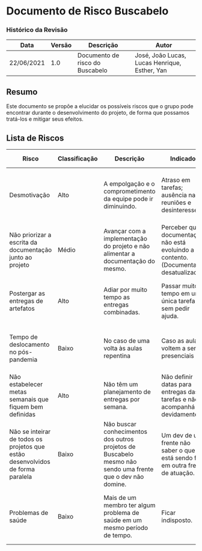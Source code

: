 # Documento de Risco Buscabelo

### Histórico da Revisão

| Data | Versão | Descrição | Autor |
| -------- | -------- | -------- | -------- |
| 22/06/2021 | 1.0 | Documento de risco do Buscabelo | José, João Lucas, Lucas Henrique, Esther, Yan |

## Resumo

Este documento se propõe a elucidar os possíveis riscos que o grupo pode encontrar durante o desenvolvimento do projeto, de forma que possamos tratá-los e mitigar seus efeitos.

## Lista de Riscos

| Risco | Classificação | Descrição | Indicador | Estátégia | Plano de contingência |
| -------- | -------- | -------- | -------- | -------- | -------- |
| Desmotivação | Alto | A empolgação e o comprometimento da equipe pode ir diminuindo. | Atraso em tarefas; ausência nas reuniões e desinteresse | Atualizar as responsabilidades no(s) projeto(s); Comunicação da equipe; Programação em conjunto; | Mudar membro de frente para algo que o chame mais atenção. |
| Não priorizar a escrita da documentação junto ao projeto | Médio | Avançar com a implementação do projeto e não alimentar a documentação do mesmo. | Perceber que a documentação não está evoluindo a contento.(Documentação desatualizada) | Manter a documentação como fluxo de desenvolvimento. | Passar a escrever o projeto antes de qualquer código. |
| Postergar as entregas de artefatos | Alto | Adiar por muito tempo as entregas combinadas. | Passar muito tempo em uma única tarefa sem pedir ajuda. | Acompanhar e manter o quadro de tarefas controlado. | Realizar programação em par, ajuda de outros membros. |
| Tempo de deslocamento no pós-pandemia | Baixo | No caso de uma volta às aulas repentina | Caso as aulas voltem a ser presenciais | Adiantar o máximo de tarefas antes da vida pós-pandemia. | Encontro presencial da equipe. (almoço; depois da aula;) |
| Não estabelecer metas semanais que fiquem bem definidas | Alto | Não têm um planejamento de entregas por semana. | Não definir datas para entregas das tarefas e não acompanhá-las devidamente. | Delimitar o que é feito na semana através de reuniões semanais com a equipe. | Procurar uma metodologia que melhor se adeque ao time. |
| Não se inteirar de todos os projetos que estão desenvolvidos de forma paralela | Baixo | Não buscar conhecimentos dos outros projetos de Buscabelo mesmo não sendo uma frente que o dev não domine. | Um dev de uma frente não saber o que está sendo feito em outra frente de atuação. | Procurar a interação com o grupo através de reuniões e sempre ser ativo em observar o quadro no GitLab. | criação de materiais de treinamento; treinamento presencial com membros da equipe gravado. |
| Problemas de saúde | Baixo | Mais de um membro ter algum problema de saúde em um mesmo período de tempo. | Ficar indisposto. | Flexibilizar a distribuição de tarefas no período de enfermidade do membro. | Conversar com o membro e tomar uma decisão junto aos orientadores. |
